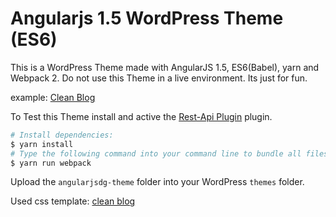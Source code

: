 # Angularjs 1.5 WordPress Theme (ES6)

This is a WordPress Theme made with AngularJS 1.5, ES6(Babel), yarn and Webpack 2. Do not use this Theme in a live environment. Its just for fun.

example: [Clean Blog](http://www.garrn.ch/sandbox/)

To Test this Theme install and active the [Rest-Api Plugin](https://wordpress.org/plugins/rest-api/) plugin.

```sh
# Install dependencies:
$ yarn install 
# Type the following command into your command line to bundle all files:
$ yarn run webpack
```

Upload the `angularjsdg-theme` folder into your WordPress `themes` folder.

Used css template: [clean blog](https://startbootstrap.com/template-overviews/clean-blog/)
